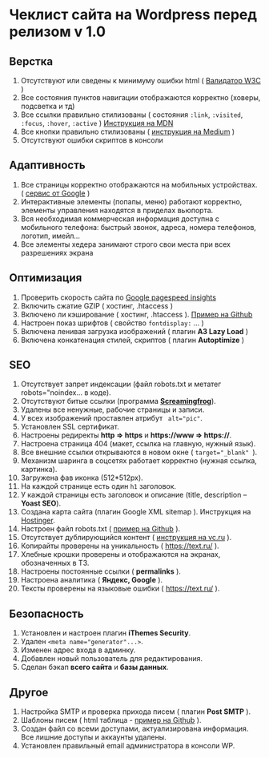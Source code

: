 # Чеклист сайта на Wordpress перед релизом v 1.0

## Верстка
1. Отсутствуют или сведены к минимуму ошибки html ( [Валидатор W3C]( https://validator.w3.org/ ) )
2. Все состояния пунктов навигации отображаются корректно (ховеры, подсветка и тд)
3. Все ссылки правильно стилизованы ( состояния  `:link`, `:visited`,` :focus`, `:hover`, `:active` ) [Инструкция на MDN](https://developer.mozilla.org/ru/docs/Learn/CSS/Styling_text/Styling_links "Инструкция на MDN")
4. Все кнопки правильно стилизованы ( [инструкция на Medium](https://qps.ru/sLraC "инструкция на Medium") )
5. Отсутствуют ошибки скриптов в консоли

## Адаптивность
1. Все страницы корректно отображаются на мобильных устройствах. ( [сервис от Google](https://search.google.com/test/mobile-friendly "сервис от Google") )
2. Интерактивные элементы (попапы, меню) работают корректно, элементы управления находятся в приделах вьюпорта.
3. Вся необходимая коммерческая информация доступна с мобильного телефона: быстрый звонок, адреса, номера телефонов, логотип, имейл…
4. Все элементы хедера занимают строго свои места при всех разрешениях экрана

## Оптимизация
1. Проверить скорость сайта по [Google pagespeed insights](https://developers.google.com/speed/pagespeed/insights/?hl=ru "Google pagespeed insights")
2. Включить сжатие GZIP ( хостинг, .htaccess )
3. Включено ли кэширование ( хостинг, .htaccess ). [Пример на Github](https://gist.github.com/andrey-maslov/35d4529849e9779fe596bce546f80807 "Пример на Github")
4. Настроен показ шрифтов ( свойство `fontdisplay:` … )
5. Включена ленивая загрузка изображений ( плагин **A3 Lazy Load** )
6. Включена конкатенация стилей, скриптов ( плагин **Autoptimize** )

## SEO
1. Отсутствует запрет индексации (файл robots.txt и метатег robots="noindex... в коде).
2. Отсутствуют битые ссылки (программа **[Screamingfrog](https://www.screamingfrog.co.uk/seo-spider/ "Screamingfrog")**).
3. Удалены все ненужные, рабочие страницы и записи.
4. У всех изображений проставлен атрибут ` alt="pic"`.
5. Установлен SSL сертификат.
6. Настроены редиректы **http => https** и **https://www =>  https://**.
7. Настроена страница 404 (макет, ссылка на главную, нужный язык).
8. Все внешние ссылки открываются в новом окне ( `target="_blank" `).
9. Механизм шаринга в соцсетях работает корректно (нужная ссылка, картинка).
10. Загружена фав иконка (512*512px).
11. На каждой странице есть один `h1` заголовок.
12. У каждой страницы есть заголовок и описание (title, description – **Yoast SEO**).
13. Создана карта сайта (плагин Google XML sitemap ). Инструкция на [Hostinger](https://www.hostinger.ru/rukovodstva/kak-sozdat-kartu-saita "Hostinger").
14. Настроен файл robots.txt ( [пример на Github](https://gist.github.com/andrey-maslov/bb7f3ce46443772deb46d9d711bda7bd "Github") ).
15. Отсутствует дублирующийся контент ( [инструкция на vc.ru](https://vc.ru/seo/37009-layfhak-kak-bystro-nayti-dubli-stranic "пример на vc.ru") ).
16. Копирайты проверены на уникальность ( https://text.ru/ ).
17. Хлебные крошки проверены и отображаются на экранах, обозначенных в ТЗ.
18. Настроены постоянные ссылки ( **permalinks** ).
19. Настроена аналитика ( **Яндекс, Google** ).
20. Тексты проверены на языковые ошибки ( https://text.ru/ ).

## Безопасность
1. Установлен и настроен плагин **iThemes Security**.
2. Удален `<meta name="generator"...>`.
3. Изменен адрес входа в админку.
4. Добавлен новый пользователь для редактирования.
5. Сделан бэкап **всего сайта** и **базы данных**.

## Другое
1. Настройка SMTP и проверка прихода писем ( плагин **Post SMTP** ).
2. Шаблоны писем ( html таблица - [пример на Github](https://gist.github.com/andrey-maslov/58618b640a5ba837e77d2a60e535806b "пример на Github") ).
3. Создан файл со всеми доступами, актуализирована информация. Все лишние доступы и аккаунты удалены.
4. Установлен правильный email администратора в консоли WP.
